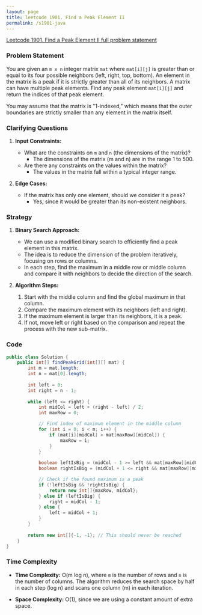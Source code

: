 ```yaml
---
layout: page
title: leetcode 1901. Find a Peak Element II
permalink: /s1901-java
---
```

[Leetcode 1901. Find a Peak Element II full problem statement](https://algoadvance.github.io/algoadvance/l1901)
### Problem Statement

You are given an `m x n` integer matrix `mat` where `mat[i][j]` is greater than or equal to its four possible neighbors (left, right, top, bottom). An element in the matrix is a peak if it is strictly greater than all of its neighbors. A matrix can have multiple peak elements. Find any peak element `mat[i][j]` and return the indices of that peak element.

You may assume that the matrix is "1-indexed," which means that the outer boundaries are strictly smaller than any element in the matrix itself.

### Clarifying Questions

1. **Input Constraints:**
   - What are the constraints on `m` and `n` (the dimensions of the matrix)?
     - The dimensions of the matrix (m and n) are in the range 1 to 500.
   - Are there any constraints on the values within the matrix?
     - The values in the matrix fall within a typical integer range.

2. **Edge Cases:**
   - If the matrix has only one element, should we consider it a peak?
     - Yes, since it would be greater than its non-existent neighbors.

### Strategy

1. **Binary Search Approach:**
   - We can use a modified binary search to efficiently find a peak element in this matrix.
   - The idea is to reduce the dimension of the problem iteratively, focusing on rows or columns. 
   - In each step, find the maximum in a middle row or middle column and compare it with neighbors to decide the direction of the search.

2. **Algorithm Steps:**
   1. Start with the middle column and find the global maximum in that column.
   2. Compare the maximum element with its neighbors (left and right).
   3. If the maximum element is larger than its neighbors, it is a peak.
   4. If not, move left or right based on the comparison and repeat the process with the new sub-matrix.

### Code

```java
public class Solution {
    public int[] findPeakGrid(int[][] mat) {
        int m = mat.length;
        int n = mat[0].length;
        
        int left = 0;
        int right = n - 1;
        
        while (left <= right) {
            int midCol = left + (right - left) / 2;
            int maxRow = 0;

            // Find index of maximum element in the middle column
            for (int i = 0; i < m; i++) {
                if (mat[i][midCol] > mat[maxRow][midCol]) {
                    maxRow = i;
                }
            }
            
            boolean leftIsBig = (midCol - 1 >= left && mat[maxRow][midCol - 1] > mat[maxRow][midCol]);
            boolean rightIsBig = (midCol + 1 <= right && mat[maxRow][midCol + 1] > mat[maxRow][midCol]);

            // Check if the found maximum is a peak
            if (!leftIsBig && !rightIsBig) {
                return new int[]{maxRow, midCol};
            } else if (leftIsBig) {
                right = midCol - 1;
            } else {
                left = midCol + 1;
            }
        }
        
        return new int[]{-1, -1}; // This should never be reached
    }
}
```

### Time Complexity

- **Time Complexity:** O(m log n), where `m` is the number of rows and `n` is the number of columns. The algorithm reduces the search space by half in each step (log n) and scans one column (m) in each iteration.

- **Space Complexity:** O(1), since we are using a constant amount of extra space.